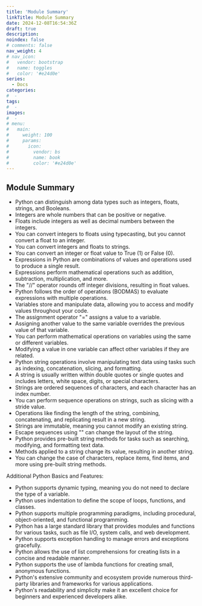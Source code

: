 ```yaml
---
title: 'Module Summary'
linkTitle: Module Summary
date: 2024-12-08T16:54:36Z
draft: true
description:
noindex: false
# comments: false
nav_weight: 4
# nav_icon:
#   vendor: bootstrap
#   name: toggles
#   color: '#e24d0e'
series:
  - Docs
categories:
#  -
tags:
#  -
images:
#  -
# menu:
#   main:
#     weight: 100
#     params:
#       icon:
#         vendor: bs
#         name: book
#         color: '#e24d0e'
---
```


## Module Summary

- Python can distinguish among data types such as integers, floats, strings, and Booleans.
- Integers are whole numbers that can be positive or negative.
- Floats include integers as well as decimal numbers between the integers.
- You can convert integers to floats using typecasting, but you cannot convert a float to an integer.
- You can convert integers and floats to strings.
- You can convert an integer or float value to True (1) or False (0).
- Expressions in Python are combinations of values and operations used to produce a single result.
- Expressions perform mathematical operations such as addition, subtraction, multiplication, and more.
- The "//" operator rounds off integer divisions, resulting in float values.
- Python follows the order of operations (BODMAS) to evaluate expressions with multiple operations.
- Variables store and manipulate data, allowing you to access and modify values throughout your code.
- The assignment operator "=" assigns a value to a variable.
- Assigning another value to the same variable overrides the previous value of that variable.
- You can perform mathematical operations on variables using the same or different variables.
- Modifying a value in one variable can affect other variables if they are related.
- Python string operations involve manipulating text data using tasks such as indexing, concatenation, slicing, and formatting.
- A string is usually written within double quotes or single quotes and includes letters, white space, digits, or special characters.
- Strings are ordered sequences of characters, and each character has an index number.
- You can perform sequence operations on strings, such as slicing with a stride value.
- Operations like finding the length of the string, combining, concatenating, and replicating result in a new string.
- Strings are immutable, meaning you cannot modify an existing string.
- Escape sequences using "\" can change the layout of the string.
- Python provides pre-built string methods for tasks such as searching, modifying, and formatting text data.
- Methods applied to a string change its value, resulting in another string.
- You can change the case of characters, replace items, find items, and more using pre-built string methods.

Additional Python Basics and Features:

- Python supports dynamic typing, meaning you do not need to declare the type of a variable.
- Python uses indentation to define the scope of loops, functions, and classes.
- Python supports multiple programming paradigms, including procedural, object-oriented, and functional programming.
- Python has a large standard library that provides modules and functions for various tasks, such as file I/O, system calls, and web development.
- Python supports exception handling to manage errors and exceptions gracefully.
- Python allows the use of list comprehensions for creating lists in a concise and readable manner.
- Python supports the use of lambda functions for creating small, anonymous functions.
- Python's extensive community and ecosystem provide numerous third-party libraries and frameworks for various applications.
- Python's readability and simplicity make it an excellent choice for beginners and experienced developers alike.
